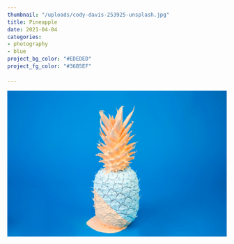 ```yaml
---
thumbnail: "/uploads/cody-davis-253925-unsplash.jpg"
title: Pineapple
date: 2021-04-04
categories:
- photography
- blue
project_bg_color: "#EDEDED"
project_fg_color: "#36B5EF"

---
```

![](/uploads/cody-davis-253925-unsplash.jpg)